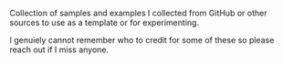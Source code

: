 Collection of samples and examples I collected from GitHub or other sources to use as a template or for experimenting. 

I genuiely cannot remember who to credit for some of these so please reach out if I miss anyone.

